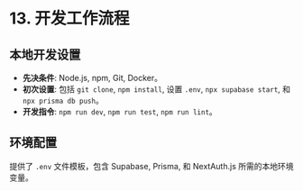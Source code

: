# 13. 开发工作流程

## 本地开发设置

  * **先决条件**: Node.js, npm, Git, Docker。
  * **初次设置**: 包括 `git clone`, `npm install`, 设置 `.env`, `npx supabase start`, 和 `npx prisma db push`。
  * **开发指令**: `npm run dev`, `npm run test`, `npm run lint`。

## 环境配置

提供了 `.env` 文件模板，包含 Supabase, Prisma, 和 NextAuth.js 所需的本地环境变量。

